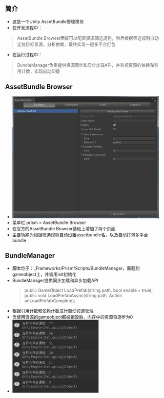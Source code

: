 ## 简介
* 这是一个Unity AssetBundle管理模块
* 在开发流程中：
> AssetBundle Browser面板可以配置资源筛选规则，然后根据筛选规则自动定位目标资源，分析依赖，最终实现一键多平台打包
* 在运行过程中：
> BundleManager负责提供资源同步和异步加载API，并监视资源的依赖和引用计数，实现自动卸载

## AssetBundle Browser
* ![image](https://github.com/justalittlefat/Prism/blob/master/Images/01.jpg)
* 菜单栏 prism > AssetBundle Browser
* 在官方的AssetBundle Browser基础上增加了两个页面
* 主要功能为根据筛选规则自动设置assetbundle名，以及自动打包多平台bundle

## BundleManager
* 脚本位于：_Frameworks/Prism/Scripts/BundleManager，需载到gameobject上，并调用init初始化
* BundleManager提供同步加载和异步加载API
    > public GameObject LoadPrefab(string path, bool enable = true);  <br/>
    > public void LoadPrefabAsync(string path, Action<GameObject> onLoadPrefabComplete);
* 根据引用计数和依赖计数进行自动资源管理
* 当使用资源的gameobject都被销毁后，内存中的资源将逐步为0
* ![image](https://github.com/justalittlefat/Prism/blob/master/Images/02.jpg)
